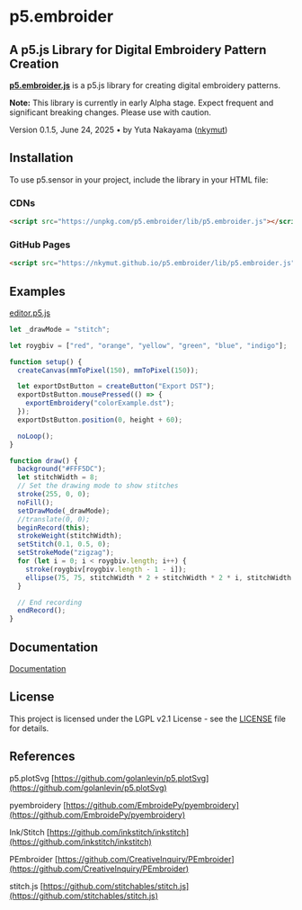 
# p5.embroider

## A p5.js Library for Digital Embroidery Pattern Creation

[**p5.embroider.js**](https://github.com/nkymut/p5.embroider) is a p5.js library for creating digital embroidery patterns.<br />

**Note:** This library is currently in early Alpha stage. Expect frequent and significant breaking changes. Please use with caution.


Version 0.1.5, June 24, 2025 • by Yuta Nakayama ([nkymut](https://github.com/nkymut))


## Installation
To use p5.sensor in your project, include the library in your HTML file:

### CDNs

```html
<script src="https://unpkg.com/p5.embroider/lib/p5.embroider.js"></script>
```

### GitHub Pages

```html
<script src="https://nkymut.github.io/p5.embroider/lib/p5.embroider.js"></script>
```


## Examples

[editor.p5.js](https://editor.p5js.org/didny/sketches/PR9KKzCMe)   

```jsx
let _drawMode = "stitch";

let roygbiv = ["red", "orange", "yellow", "green", "blue", "indigo"];

function setup() {
  createCanvas(mmToPixel(150), mmToPixel(150));

  let exportDstButton = createButton("Export DST");
  exportDstButton.mousePressed(() => {
    exportEmbroidery("colorExample.dst");
  });
  exportDstButton.position(0, height + 60);

  noLoop();
}

function draw() {
  background("#FFF5DC");
  let stitchWidth = 8;
  // Set the drawing mode to show stitches
  stroke(255, 0, 0);
  noFill();
  setDrawMode(_drawMode);
  //translate(0, 0);
  beginRecord(this);
  strokeWeight(stitchWidth);
  setStitch(0.1, 0.5, 0);
  setStrokeMode("zigzag");
  for (let i = 0; i < roygbiv.length; i++) {
    stroke(roygbiv[roygbiv.length - 1 - i]);
    ellipse(75, 75, stitchWidth * 2 + stitchWidth * 2 * i, stitchWidth * 2 + stitchWidth * 2 * i);
  }

  // End recording
  endRecord();
}
```

## Documentation

[Documentation](https://nkymut.github.io/p5.embroider/docs/index.html)


## License

This project is licensed under the LGPL v2.1 License - see the [LICENSE](LICENSE) file for details.


## References

p5.plotSvg
[https://github.com/golanlevin/p5.plotSvg](https://github.com/golanlevin/p5.plotSvg)

pyembroidery
[https://github.com/EmbroidePy/pyembroidery](https://github.com/EmbroidePy/pyembroidery)

Ink/Stitch
[https://github.com/inkstitch/inkstitch](https://github.com/inkstitch/inkstitch)

PEmbroider
[https://github.com/CreativeInquiry/PEmbroider](https://github.com/CreativeInquiry/PEmbroider)

stitch.js
[https://github.com/stitchables/stitch.js](https://github.com/stitchables/stitch.js)


